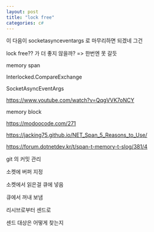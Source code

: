 ```yaml
---
layout: post
title: "lock free"
categories: c#
---
```


이 다음이 socketasynceventargs 로 마무리하면 되겠네
그건 

<!-- begin_excerpt -->

lock free?? 가 더 좋지 않을까? => 한번엔 못 갈듯

memory span 

Interlocked.CompareExchange

SocketAsyncEventArgs

https://www.youtube.com/watch?v=QqgVVK7oNCY

memory block

<!-- end_excerpt -->

https://modoocode.com/271

https://jacking75.github.io/NET_Span_5_Reasons_to_Use/

https://forum.dotnetdev.kr/t/span-t-memory-t-slog/381/4

git 의 커밋 관리


소켓에 버퍼 지정

소켓에서 읽은걸 큐에 넣음

큐에서 꺼내 보냄


리시브로부터 센드로

센드 대상은 어떻게 찾는지


